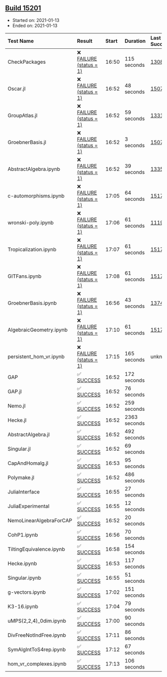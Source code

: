 ## [Build 15201](https://oscarci.mathematik.uni-kl.de/job/oscar/15201/)

* Started on: 2021-01-13
* Ended on: 2021-01-13

| Test Name    | Result | Start | Duration | Last Success | First Failure |
|:-------------|:-------|:------|:---------|:-------------|:--------------|
| CheckPackages | ❌ [FAILURE (status = 1)](https://oscarci.mathematik.uni-kl.de/job/oscar/15201/artifact/logs/build-15201/CheckPackages.log) | 16:50 | 115 seconds | [13085](https://oscarci.mathematik.uni-kl.de/job/oscar/13085/) | [13086](https://oscarci.mathematik.uni-kl.de/job/oscar/13086/) |
| Oscar.jl | ❌ [FAILURE (status = 1)](https://oscarci.mathematik.uni-kl.de/job/oscar/15201/artifact/logs/build-15201/Oscar.jl.log) | 16:52 | 48 seconds | [15079](https://oscarci.mathematik.uni-kl.de/job/oscar/15079/) | [15080](https://oscarci.mathematik.uni-kl.de/job/oscar/15080/) |
| GroupAtlas.jl | ❌ [FAILURE (status = 1)](https://oscarci.mathematik.uni-kl.de/job/oscar/15201/artifact/logs/build-15201/GroupAtlas.jl.log) | 16:52 | 59 seconds | [13311](https://oscarci.mathematik.uni-kl.de/job/oscar/13311/) | [13312](https://oscarci.mathematik.uni-kl.de/job/oscar/13312/) |
| GroebnerBasis.jl | ❌ [FAILURE (status = 1)](https://oscarci.mathematik.uni-kl.de/job/oscar/15201/artifact/logs/build-15201/GroebnerBasis.jl.log) | 16:52 | 3 seconds | [15079](https://oscarci.mathematik.uni-kl.de/job/oscar/15079/) | [15080](https://oscarci.mathematik.uni-kl.de/job/oscar/15080/) |
| AbstractAlgebra.ipynb | ❌ [FAILURE (status = 1)](https://oscarci.mathematik.uni-kl.de/job/oscar/15201/artifact/logs/build-15201/AbstractAlgebra.ipynb.log) | 16:52 | 39 seconds | [13355](https://oscarci.mathematik.uni-kl.de/job/oscar/13355/) | [13356](https://oscarci.mathematik.uni-kl.de/job/oscar/13356/) |
| c-automorphisms.ipynb | ❌ [FAILURE (status = 1)](https://oscarci.mathematik.uni-kl.de/job/oscar/15201/artifact/logs/build-15201/c-automorphisms.ipynb.log) | 17:05 | 64 seconds | [15177](https://oscarci.mathematik.uni-kl.de/job/oscar/15177/) | [15180](https://oscarci.mathematik.uni-kl.de/job/oscar/15180/) |
| wronski-poly.ipynb | ❌ [FAILURE (status = 1)](https://oscarci.mathematik.uni-kl.de/job/oscar/15201/artifact/logs/build-15201/wronski-poly.ipynb.log) | 17:06 | 61 seconds | [11192](https://oscarci.mathematik.uni-kl.de/job/oscar/11192/) | [11193](https://oscarci.mathematik.uni-kl.de/job/oscar/11193/) |
| Tropicalization.ipynb | ❌ [FAILURE (status = 1)](https://oscarci.mathematik.uni-kl.de/job/oscar/15201/artifact/logs/build-15201/Tropicalization.ipynb.log) | 17:07 | 61 seconds | [15176](https://oscarci.mathematik.uni-kl.de/job/oscar/15176/) | [15177](https://oscarci.mathematik.uni-kl.de/job/oscar/15177/) |
| GITFans.ipynb | ❌ [FAILURE (status = 1)](https://oscarci.mathematik.uni-kl.de/job/oscar/15201/artifact/logs/build-15201/GITFans.ipynb.log) | 17:08 | 61 seconds | [15177](https://oscarci.mathematik.uni-kl.de/job/oscar/15177/) | [15180](https://oscarci.mathematik.uni-kl.de/job/oscar/15180/) |
| GroebnerBasis.ipynb | ❌ [FAILURE (status = 1)](https://oscarci.mathematik.uni-kl.de/job/oscar/15201/artifact/logs/build-15201/GroebnerBasis.ipynb.log) | 16:56 | 43 seconds | [13748](https://oscarci.mathematik.uni-kl.de/job/oscar/13748/) | [13749](https://oscarci.mathematik.uni-kl.de/job/oscar/13749/) |
| AlgebraicGeometry.ipynb | ❌ [FAILURE (status = 1)](https://oscarci.mathematik.uni-kl.de/job/oscar/15201/artifact/logs/build-15201/AlgebraicGeometry.ipynb.log) | 17:10 | 61 seconds | [15177](https://oscarci.mathematik.uni-kl.de/job/oscar/15177/) | [15180](https://oscarci.mathematik.uni-kl.de/job/oscar/15180/) |
| persistent_hom_vr.ipynb | ❌ [FAILURE (status = 1)](https://oscarci.mathematik.uni-kl.de/job/oscar/15201/artifact/logs/build-15201/persistent_hom_vr.ipynb.log) | 17:15 | 165 seconds | unknown | unknown |
| GAP | ✅ [SUCCESS](https://oscarci.mathematik.uni-kl.de/job/oscar/15201/artifact/logs/build-15201/GAP.log) | 16:52 | 172 seconds |  |  |
| GAP.jl | ✅ [SUCCESS](https://oscarci.mathematik.uni-kl.de/job/oscar/15201/artifact/logs/build-15201/GAP.jl.log) | 16:52 | 76 seconds |  |  |
| Nemo.jl | ✅ [SUCCESS](https://oscarci.mathematik.uni-kl.de/job/oscar/15201/artifact/logs/build-15201/Nemo.jl.log) | 16:52 | 259 seconds |  |  |
| Hecke.jl | ✅ [SUCCESS](https://oscarci.mathematik.uni-kl.de/job/oscar/15201/artifact/logs/build-15201/Hecke.jl.log) | 16:52 | 2363 seconds |  |  |
| AbstractAlgebra.jl | ✅ [SUCCESS](https://oscarci.mathematik.uni-kl.de/job/oscar/15201/artifact/logs/build-15201/AbstractAlgebra.jl.log) | 16:52 | 492 seconds |  |  |
| Singular.jl | ✅ [SUCCESS](https://oscarci.mathematik.uni-kl.de/job/oscar/15201/artifact/logs/build-15201/Singular.jl.log) | 16:52 | 69 seconds |  |  |
| CapAndHomalg.jl | ✅ [SUCCESS](https://oscarci.mathematik.uni-kl.de/job/oscar/15201/artifact/logs/build-15201/CapAndHomalg.jl.log) | 16:53 | 95 seconds |  |  |
| Polymake.jl | ✅ [SUCCESS](https://oscarci.mathematik.uni-kl.de/job/oscar/15201/artifact/logs/build-15201/Polymake.jl.log) | 16:52 | 486 seconds |  |  |
| JuliaInterface | ✅ [SUCCESS](https://oscarci.mathematik.uni-kl.de/job/oscar/15201/artifact/logs/build-15201/JuliaInterface.log) | 16:55 | 27 seconds |  |  |
| JuliaExperimental | ✅ [SUCCESS](https://oscarci.mathematik.uni-kl.de/job/oscar/15201/artifact/logs/build-15201/JuliaExperimental.log) | 16:55 | 12 seconds |  |  |
| NemoLinearAlgebraForCAP | ✅ [SUCCESS](https://oscarci.mathematik.uni-kl.de/job/oscar/15201/artifact/logs/build-15201/NemoLinearAlgebraForCAP.log) | 16:52 | 20 seconds |  |  |
| CohP1.ipynb | ✅ [SUCCESS](https://oscarci.mathematik.uni-kl.de/job/oscar/15201/artifact/logs/build-15201/CohP1.ipynb.log) | 16:56 | 70 seconds |  |  |
| TiltingEquivalence.ipynb | ✅ [SUCCESS](https://oscarci.mathematik.uni-kl.de/job/oscar/15201/artifact/logs/build-15201/TiltingEquivalence.ipynb.log) | 16:58 | 154 seconds |  |  |
| Hecke.ipynb | ✅ [SUCCESS](https://oscarci.mathematik.uni-kl.de/job/oscar/15201/artifact/logs/build-15201/Hecke.ipynb.log) | 16:53 | 117 seconds |  |  |
| Singular.ipynb | ✅ [SUCCESS](https://oscarci.mathematik.uni-kl.de/job/oscar/15201/artifact/logs/build-15201/Singular.ipynb.log) | 16:55 | 51 seconds |  |  |
| g-vectors.ipynb | ✅ [SUCCESS](https://oscarci.mathematik.uni-kl.de/job/oscar/15201/artifact/logs/build-15201/g-vectors.ipynb.log) | 17:02 | 151 seconds |  |  |
| K3-16.ipynb | ✅ [SUCCESS](https://oscarci.mathematik.uni-kl.de/job/oscar/15201/artifact/logs/build-15201/K3-16.ipynb.log) | 17:04 | 79 seconds |  |  |
| uMPS(2,2,4)_0dim.ipynb | ✅ [SUCCESS](https://oscarci.mathematik.uni-kl.de/job/oscar/15201/artifact/logs/build-15201/uMPS-2-2-4-_0dim.ipynb.log) | 17:00 | 90 seconds |  |  |
| DivFreeNotIndFree.ipynb | ✅ [SUCCESS](https://oscarci.mathematik.uni-kl.de/job/oscar/15201/artifact/logs/build-15201/DivFreeNotIndFree.ipynb.log) | 17:11 | 86 seconds |  |  |
| SymAlgIntToS4rep.ipynb | ✅ [SUCCESS](https://oscarci.mathematik.uni-kl.de/job/oscar/15201/artifact/logs/build-15201/SymAlgIntToS4rep.ipynb.log) | 17:12 | 67 seconds |  |  |
| hom_vr_complexes.ipynb | ✅ [SUCCESS](https://oscarci.mathematik.uni-kl.de/job/oscar/15201/artifact/logs/build-15201/hom_vr_complexes.ipynb.log) | 17:13 | 106 seconds |  |  |
